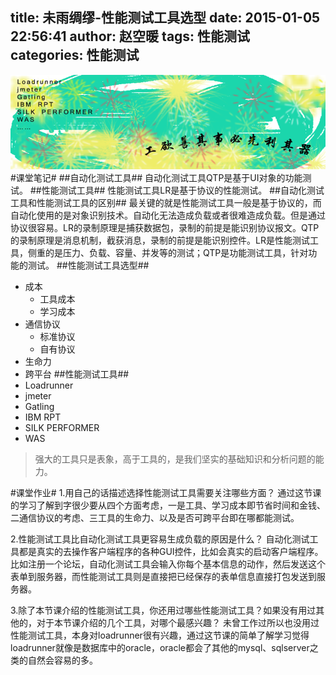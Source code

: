 title: 未雨绸缪-性能测试工具选型
date: 2015-01-05 22:56:41
author: 赵空暖
tags: 性能测试
categories: 性能测试
---
![gong](/image/gong.png)
#课堂笔记#
##自动化测试工具##
自动化测试工具QTP是基于UI对象的功能测试。
##性能测试工具##
性能测试工具LR是基于协议的性能测试。
##自动化测试工具和性能测试工具的区别##
最关键的就是性能测试工具一般是基于协议的，而自动化使用的是对象识别技术。自动化无法造成负载或者很难造成负载。但是通过协议很容易。LR的录制原理是捕获数据包，录制的前提是能识别协议报文。QTP的录制原理是消息机制，截获消息，录制的前提是能识别控件。LR是性能测试工具，侧重的是压力、负载、容量、并发等的测试；QTP是功能测试工具，针对功能的测试。
##性能测试工具选型##
* 成本
	* 工具成本
	* 学习成本
* 通信协议
	* 标准协议
	* 自有协议
* 生命力
* 跨平台
##性能测试工具##
* Loadrunner
* jmeter
* Gatling
* IBM RPT
* SILK PERFORMER
* WAS
> 强大的工具只是表象，高于工具的，是我们坚实的基础知识和分析问题的能力。

#课堂作业#
1.用自己的话描述选择性能测试工具需要关注哪些方面？
通过这节课的学习了解到字很少要从四个方面考虑，一是工具、学习成本即节省时间和金钱、二通信协议的考虑、三工具的生命力、以及是否可跨平台即在哪都能测试。

2.性能测试工具比自动化测试工具更容易生成负载的原因是什么？
自动化测试工具都是真实的去操作客户端程序的各种GUI控件，比如会真实的启动客户端程序。比如注册一个论坛，自动化测试工具会输入你每个基本信息的动作，然后发送这个表单到服务器，而性能测试工具则是直接把已经保存的表单信息直接打包发送到服务器。

3.除了本节课介绍的性能测试工具，你还用过哪些性能测试工具？如果没有用过其他的，对于本节课介绍的几个工具，对哪个最感兴趣？ 
未曾工作过所以也没用过性能测试工具，本身对loadrunner很有兴趣，通过这节课的简单了解学习觉得loadrunner就像是数据库中的oracle，oracle都会了其他的mysql、sqlserver之类的自然会容易的多。